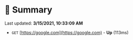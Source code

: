 # 📖 Summary
Last updated: **3/15/2021, 10:33:09 AM**

- `GET` [https://google.com](https://google.com) - **Up** (113ms)
